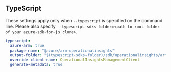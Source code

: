 ## TypeScript

These settings apply only when `--typescript` is specified on the command line.
Please also specify `--typescript-sdks-folder=<path to root folder of your azure-sdk-for-js clone>`.

``` yaml $(typescript)
typescript:
  azure-arm: true
  package-name: "@azure/arm-operationalinsights"
  output-folder: "$(typescript-sdks-folder)/sdk/operationalinsights/arm-operationalinsights"
  override-client-name: OperationalInsightsManagementClient
  generate-metadata: true
```
